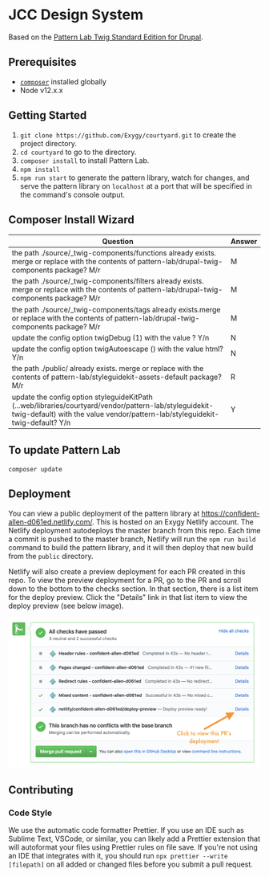 # JCC Design System

Based on the [Pattern Lab Twig Standard Edition for Drupal](https://github.com/pattern-lab/edition-php-drupal-standard).

## Prerequisites

- [`composer`](https://getcomposer.org) installed globally
- Node v12.x.x

## Getting Started

1. `git clone https://github.com/Exygy/courtyard.git` to create the project directory.
1. `cd courtyard` to go to the directory.
1. `composer install` to install Pattern Lab.
1. `npm install`
1. `npm run start` to generate the pattern library, watch for changes, and serve the pattern library on `localhost` at a port that will be specified in the command's console output.

## Composer Install Wizard

| Question    | Answer     |
| ----------- | ----------- |
| the path ./source/_twig-components/functions already exists. merge or replace with the contents of pattern-lab/drupal-twig-components package? M/r | M                                                     |
| the path ./source/_twig-components/filters already exists. merge or replace with the contents of pattern-lab/drupal-twig-components package? M/r | M                                                     |
| the path ./source/_twig-components/tags already exists.merge or replace with the contents of pattern-lab/drupal-twig-components package? M/r | M                                                     |
| update the config option twigDebug (1) with the value ? Y/n | N                                                     |
| update the config option twigAutoescape () with the value html? Y/n | N                                                     |
| the path ./public/ already exists. merge or replace with the contents of pattern-lab/styleguidekit-assets-default package? M/r | R                                                     |
| update the config option styleguideKitPath (...web/libraries/courtyard/vendor/pattern-lab/styleguidekit-twig-default) with the value vendor/pattern-lab/styleguidekit-twig-default? Y/n| Y                                                     |


## To update Pattern Lab

    composer update

## Deployment

You can view a public deployment of the pattern library at https://confident-allen-d061ed.netlify.com/. This is hosted on an Exygy Netlify account. The Netlify deployment autodeploys the master branch from this repo. Each time a commit is pushed to the master branch, Netlify will run the `npm run build` command to build the pattern library, and it will then deploy that new build from the `public` directory.

Netlify will also create a preview deployment for each PR created in this repo. To view the preview deployment for a PR, go to the PR and scroll down to the bottom to the checks section. In that section, there is a list item for the deploy preview. Click the "Details" link in that list item to view the deploy preview (see below image).

<img src="./netlify-pr-deploy.png?raw=true" height="300" >

## Contributing

### Code Style

We use the automatic code formatter Prettier. If you use an IDE such as Sublime Text, VSCode, or similar, you can likely add a Prettier extension that will autoformat your files using Prettier rules on file save. If you're not using an IDE that integrates with it, you should run `npx prettier --write [filepath]` on all added or changed files before you submit a pull request.
